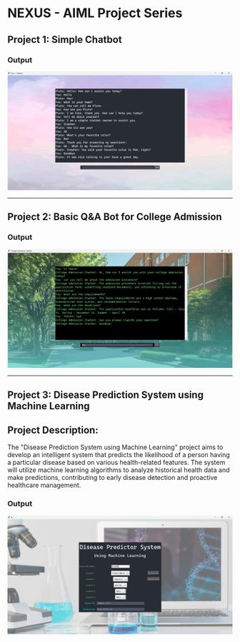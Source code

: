 # NEXUS - AIML Project Series



## Project 1: Simple Chatbot

### Output
![path_to_your_image/simple_chatbot_output.png](https://github.com/jananinagarajan0717/AIML-Project-Series./blob/main/Simple%20Chatbot/SimpleChatBotOutput.png?raw=true)

---

## Project 2: Basic Q&A Bot for College Admission

### Output
![path_to_your_image/college_admission_chatbot_output.png](https://github.com/jananinagarajan0717/AIML-Project-Series./blob/main/College%20Admission%20Chatbot/CollegeAdmissionBotOutput.png?raw=true)

---

## Project 3:  Disease Prediction System using Machine Learning

## Project Description:
The "Disease Prediction System using Machine Learning" project aims to 
develop an intelligent system that predicts the likelihood of a person having a 
particular disease based on various health-related features. The system will 
utilize machine learning algorithms to analyze historical health data and make 
predictions, contributing to early disease detection and proactive healthcare 
management.

### Output
![path_to_your_image/college_admission_chatbot_output.png](https://github.com/jananinagarajan0717/AIML-Project-Series./blob/main/Disease%20Prediction%20System/DiseasePredictionSystemOutput.png?raw=true)
